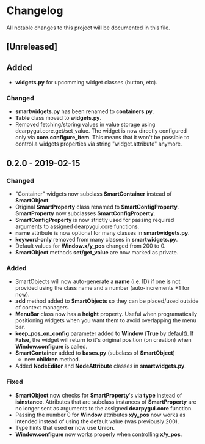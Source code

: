 # Changelog

All notable changes to this project will be documented in this file.

## [Unreleased]
## Added
- **widgets.py** for upcomming widget classes (button, etc).

### Changed
- **smartwidgets.py** has been renamed to **containers.py**.
- **Table** class moved to **widgets.py**.
- Removed fetching/storing values in value storage using dearpygui.core.get/set_value. The widget is now directly configured only via **core.configure_item**. This means that it won't be possible to control a widgets properties via string "widget.attribute" anymore.

## 0.2.0 - 2019-02-15

### Changed
- "Container" widgets now subclass **SmartContainer** instead of **SmartObject**.
- Original **SmartProperty** class renamed to **SmartConfigProperty**. **SmartProperty** now subclasses **SmartConfigProperty**.
- **SmartConfigProperty** is now strictly used for passing required arguments to assigned dearpygui.core functions.
- **name** attribute is now optional for many classes in **smartwidgets.py**.
- **keyword-only** removed from many classes in **smartwidgets.py**.
- Default values for **Window.x/y_pos** changed from 200 to 0.
- **SmartObject** methods **set/get_value** are now marked as private.

### Added
- SmartObjects will now auto-generate a __name__ (i.e. ID) if one is not provided using the class name and a number (auto-increments +1 for now).
- **add** method added to **SmartObjects** so they can be placed/used outside of context managers.
- **MenuBar** class now has a **height** property. Useful when programatically positioning widgets when you want them to avoid overlapping the menu bar.
- **keep_pos_on_config** parameter added to **Window** (**True** by default). If **False**, the widget will return to it's original position (on creation) when **Window.configure** is called.
- **SmartContainer** added to **bases.py** (subclass of **SmartObject**)
  - new **children** method.
- Added **NodeEditor** and **NodeAttribute** classes in **smartwidgets.py**.

### Fixed
- **SmartObject** now checks for **SmartProperty**'s via **type** instead of **isinstance**. Attributes that are subclass instances of **SmartProperty** are no longer sent as arguments to the assigned **dearpygui.core** function.
- Passing the number 0 for **Window** attributes **x/y_pos** now works as intended instead of using the default value (was previously 200).
- Type hints that used **or** now use **Union**.
- **Window.configure** now works properly when controlling **x/y_pos**.
